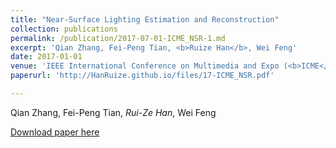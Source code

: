 ```yaml
---
title: "Near-Surface Lighting Estimation and Reconstruction"
collection: publications
permalink: /publication/2017-07-01-ICME_NSR-1.md
excerpt: 'Qian Zhang, Fei-Peng Tian, <b>Ruize Han</b>, Wei Feng'
date: 2017-01-01
venue: 'IEEE International Conference on Multimedia and Expo (<b>ICME</b>)'
paperurl: 'http://HanRuize.github.io/files/17-ICME_NSR.pdf'

---
```

Qian Zhang, Fei-Peng Tian, <i>Rui-Ze Han</i>, Wei Feng

[Download paper here](http://HanRuize.github.io/files/17-ICME_NSR.pdf)

